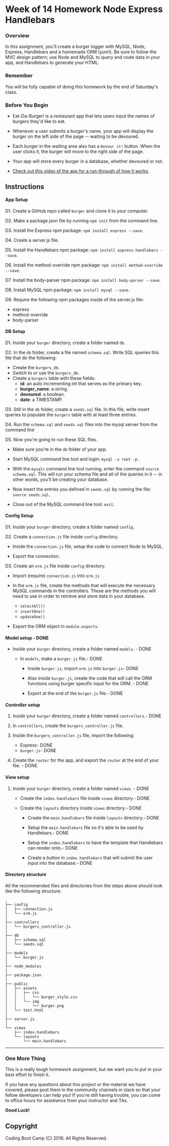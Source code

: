 # Week of 14 Homework Node Express Handlebars

### Overview

In this assignment, you'll create a burger logger with MySQL, Node, Express, Handlebars and a homemade ORM (yum!). Be sure to follow the MVC design pattern; use Node and MySQL to query and route data in your app, and Handlebars to generate your HTML.

### Remember

You will be fully capable of doing this homework by the end of Saturday's class.

### Before You Begin

* Eat-Da-Burger! is a restaurant app that lets users input the names of burgers they'd like to eat.

* Whenever a user submits a burger's name, your app will display the burger on the left side of the page -- waiting to be devoured.

* Each burger in the waiting area also has a `Devour it!` button. When the user clicks it, the burger will move to the right side of the page.

* Your app will store every burger in a database, whether devoured or not.

* [Check out this video of the app for a run-through of how it works](burger_demo.mp4).

## Instructions

#### App Setup

D1. Create a GitHub repo called `burger` and clone it to your computer.

D2. Make a package.json file by running `npm init` from the command line.

D3. Install the Express npm package: `npm install express --save`.

D4. Create a server.js file.

D5. Install the Handlebars npm package: `npm install express-handlebars --save`.

D6. Install the method-override npm package: `npm install method-override --save`.

D7. Install the body-parser npm package: `npm install body-parser --save`.

D8. Install MySQL npm package: `npm install mysql --save`.

D9. Require the following npm packages inside of the server.js file:
   * express
   * method-override
   * body-parser

#### DB Setup

D1. Inside your `burger` directory, create a folder named `db`.

D2. In the `db` folder, create a file named `schema.sql`. Write SQL queries this file that do the following:

   * Create the `burgers_db`.
   * Switch to or use the `burgers_db`.
   * Create a `burgers` table with these fields:
     * **id**: an auto incrementing int that serves as the primary key.
     * **burger_name**: a string.
     * **devoured**: a boolean.
     * **date**: a TIMESTAMP.

D3. Still in the `db` folder, create a `seeds.sql` file. In this file, write insert queries to populate the `burgers` table with at least three entries.

D4. Run the `schema.sql` and `seeds.sql` files into the mysql server from the command line

D5. Now you're going to run these SQL files. 

   * Make sure you're in the `db` folder of your app.

   * Start MySQL command line tool and login: `mysql -u root -p`.

   * With the `mysql>` command line tool running, enter the command `source schema.sql`. This will run your schema file and all of the queries in it -- in other words, you'll be creating your database.

   * Now insert the entries you defined in `seeds.sql` by running the file: `source seeds.sql`.

   * Close out of the MySQL command line tool: `exit`.

#### Config Setup

D1. Inside your `burger` directory, create a folder named `config`.

D2. Create a `connection.js` file inside `config` directory.

   * Inside the `connection.js` file, setup the code to connect Node to MySQL.

   * Export the connection.

D3. Create an `orm.js` file inside `config` directory.

   * Import (require) `connection.js` into `orm.js`

   * In the `orm.js` file, create the methods that will execute the necessary MySQL commands in the controllers. These are the methods you will need to use in order to retrieve and store data in your database.

     * `selectAll()` 
     * `insertOne()` 
     * `updateOne()` 

   * Export the ORM object in `module.exports`.

#### Model setup - DONE

* Inside your `burger` directory, create a folder named `models`. - DONE

  * In `models`, make a `burger.js` file.- DONE

    * Inside `burger.js`, import `orm.js` into `burger.js`- DONE

    * Also inside `burger.js`, create the code that will call the ORM functions using burger specific input for the ORM. - DONE

    * Export at the end of the `burger.js` file.- DONE

#### Controller setup

1. Inside your `burger` directory, create a folder named `controllers`.- DONE

2. In `controllers`, create the `burgers_controller.js` file.

3. Inside the `burgers_controller.js` file, import the following:

   * Express- DONE
   * `burger.js`- DONE

4. Create the `router` for the app, and export the `router` at the end of your file. - DONE

#### View setup

1. Inside your `burger` directory, create a folder named `views`. - DONE

   * Create the `index.handlebars` file inside `views` directory.- DONE

   * Create the `layouts` directory inside `views` directory.- DONE

     * Create the `main.handlebars` file inside `layouts` directory.- DONE

     * Setup the `main.handlebars` file so it's able to be used by Handlebars.- DONE

     * Setup the `index.handlebars` to have the template that Handlebars can render onto.- DONE

     * Create a button in `index.handlebars` that will submit the user input into the database.- DONE

#### Directory structure

All the recommended files and directories from the steps above should look like the following structure:

```
.
├── config
│   ├── connection.js
│   └── orm.js
│ 
├── controllers
│   └── burgers_controller.js
│
├── db
│   ├── schema.sql
│   └── seeds.sql
│
├── models
│   └── burger.js
│ 
├── node_modules
│ 
├── package.json
│
├── public
│   ├── assets
│   │   ├── css
│   │   │   └── burger_style.css
│   │   └── img
│   │       └── burger.png
│   └── test.html
│
├── server.js
│
└── views
    ├── index.handlebars
    └── layouts
        └── main.handlebars
```

- - -

### One More Thing

This is a really tough homework assignment, but we want you to put in your best effort to finish it.

If you have any questions about this project or the material we have covered, please post them in the community channels in slack so that your fellow developers can help you! If you're still having trouble, you can come to office hours for assistance from your instructor and TAs.

**Good Luck!**

## Copyright

Coding Boot Camp (C) 2016. All Rights Reserved.